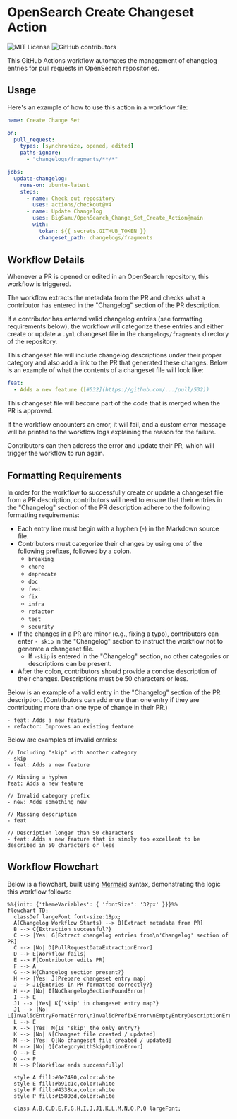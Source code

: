 # OpenSearch Create Changeset Action

![MIT License](https://img.shields.io/badge/license-MIT-blue)
![GitHub contributors](https://img.shields.io/github/contributors/BigSamu/OpenSearch_Change_Set_Create_Action)

This GitHub Actions workflow automates the management of changelog entries for pull requests in OpenSearch repositories.

## Usage

Here's an example of how to use this action in a workflow file:

```yaml
name: Create Change Set

on:
  pull_request:
    types: [synchronize, opened, edited]
    paths-ignore:
      - "changelogs/fragments/**/*"

jobs:
  update-changelog:
    runs-on: ubuntu-latest
    steps:
      - name: Check out repository
        uses: actions/checkout@v4
      - name: Update Changelog
        uses: BigSamu/OpenSearch_Change_Set_Create_Action@main
        with:
          token: ${{ secrets.GITHUB_TOKEN }}
          changeset_path: changelogs/fragments
```

## Workflow Details

Whenever a PR is opened or edited in an OpenSearch repository, this workflow is triggered.

The workflow extracts the metadata from the PR and checks what a contributor has entered in the "Changelog" section of the PR description.

If a contributor has entered valid changelog entries (see formatting requirements below), the workflow will categorize these entries and either create or update a `.yml` changeset file in the `changelogs/fragments` directory of the repository.

This changeset file will include changelog descriptions under their proper category and also add a link to the PR that generated these changes. Below is an example of what the contents of a changeset file will look like:

```yaml
feat:
  - Adds a new feature ([#532](https://github.com/.../pull/532))
```

This changeset file will become part of the code that is merged when the PR is approved.

If the workflow encounters an error, it will fail, and a custom error message will be printed to the workflow logs explaining the reason for the failure.

Contributors can then address the error and update their PR, which will trigger the workflow to run again.

## Formatting Requirements

In order for the workflow to successfully create or update a changeset file from a PR description, contributors will need to ensure that their entries in the "Changelog" section of the PR description adhere to the following formatting requirements:

- Each entry line must begin with a hyphen (-) in the Markdown source file.
- Contributors must categorize their changes by using one of the following prefixes, followed by a colon.
  - `breaking`
  - `chore`
  - `deprecate`
  - `doc`
  - `feat`
  - `fix`
  - `infra`
  - `refactor`
  - `test`
  - `security`
- If the changes in a PR are minor (e.g., fixing a typo), contributors can enter `- skip` in the "Changelog" section to instruct the workflow not to generate a changeset file.
  - If `-skip` is entered in the "Changelog" section, no other categories or descriptions can be present.
- After the colon, contributors should provide a concise description of their changes. Descriptions must be 50 characters or less.

Below is an example of a valid entry in the "Changelog" section of the PR description. (Contributors can add more than one entry if they are contributing more than one type of change in their PR.)

```
- feat: Adds a new feature
- refactor: Improves an existing feature
```

Below are examples of invalid entries:

```
// Including "skip" with another category
- skip
- feat: Adds a new feature
```

```
// Missing a hyphen
feat: Adds a new feature
```

```
// Invalid category prefix
- new: Adds something new
```

```
// Missing description
- feat
```

```
// Description longer than 50 characters
- feat: Adds a new feature that is simply too excellent to be described in 50 characters or less
```

## Workflow Flowchart

Below is a flowchart, built using [Mermaid](https://mermaid.js.org/) syntax, demonstrating the logic this workflow follows:

```mermaid
%%{init: {'themeVariables': { 'fontSize': '32px' }}}%%
flowchart TD;
  classDef largeFont font-size:18px;
  A(Changelog Workflow Starts) --> B[Extract metadata from PR]
  B --> C{Extraction successful?}
  C --> |Yes| G[Extract changelog entries from\n'Changelog' section of PR]
  C --> |No| D[PullRequestDataExtractionError]
  D --> E(Workflow fails)
  E --> F[Contributor edits PR]
  F --> A
  G --> H{Changelog section present?}
  H --> |Yes| J[Prepare changeset entry map]
  J --> J1{Entries in PR formatted correctly?}
  H --> |No| I[NoChangelogSectionFoundError]
  I --> E
  J1 --> |Yes| K{'skip' in changeset entry map?}
  J1 --> |No| L[InvalidEntryFormatError\nInvalidPrefixError\nEmptyEntryDescriptionError\nEntryTooLongError]
  L --> E
  K --> |Yes| M{Is 'skip' the only entry?}
  K --> |No| N[Changset file created / updated]
  M --> |Yes| O[No changeset file created / updated]
  M --> |No| Q[CategoryWithSkipOptionError]
  Q --> E
  O --> P
  N --> P(Workflow ends successfully)

  style A fill:#0e7490,color:white
  style E fill:#b91c1c,color:white
  style F fill:#4338ca,color:white
  style P fill:#15803d,color:white

  class A,B,C,D,E,F,G,H,I,J,J1,K,L,M,N,O,P,Q largeFont;

```
